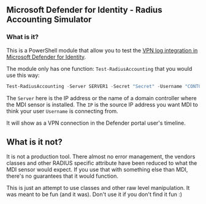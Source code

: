 ## Microsoft Defender for Identity - Radius Accounting Simulator
### What is it?
This is a PowerShell module that allow you to test the [VPN log integration in Microsoft Defender for Identity](https://learn.microsoft.com/en-us/defender-for-identity/vpn-integration). 

The module only has one function: `Test-RadiusAccounting` that you would use this way:

```PowerShell
Test-RadiusAccounting -Server SERVER1 -Secret "Secret" -Username "CONTOSO\Bob" -Machine "WORKSTATION1" -IP "1.2.3.4"
```

The `Server` here is the IP address or the name of a domain controller where the MDI sensor is installed.
The `IP` is the source IP address you want MDI to think your user `Username` is connecting from. 

It will show as a VPN connection in the Defender portal user's timeline.

## What is it not?

It is not a production tool. There almost no error management, the vendors classes and other RADIUS specific attribute have been reduced to what the MDI sensor would expect. If you use that with something else than MDI, there's no guarantees that it would function.  

This is just an attempt to use classes and other raw level manipulation. It was meant to be fun (and it was). Don't use it if you don't find it fun :)

